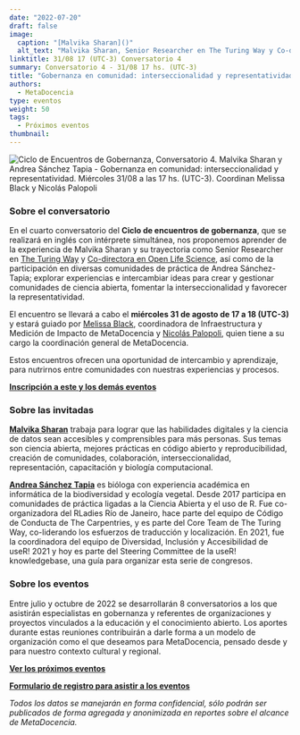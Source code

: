 ```yaml
---
date: "2022-07-20"
draft: false
image:
  caption: "[Malvika Sharan]()"
  alt_text: "Malvika Sharan, Senior Researcher en The Turing Way y Co-directora en Open Life Science"
linktitle: 31/08 17 (UTC-3) Conversatorio 4
summary: Conversatorio 4 - 31/08 17 hs. (UTC-3)
title: "Gobernanza en comunidad: interseccionalidad y representatividad - Malvika Sharan y Andrea Sánchez-Tapia"
authors:
  - MetaDocencia
type: eventos
weight: 50
tags:
  - Próximos eventos
thumbnail:
---
```


![Ciclo de Encuentros de Gobernanza, Conversatorio 4. Malvika Sharan y Andrea Sánchez Tapia - Gobernanza en comunidad: interseccionalidad y representatividad. Miércoles 31/08 a las 17 hs. (UTC-3). Coordinan Melissa Black y Nicolás Palopoli]()

### Sobre el conversatorio

En el cuarto conversatorio del **Ciclo de encuentros de gobernanza**, que se realizará en inglés con intérprete simultánea, nos proponemos aprender de la experiencia de Malvika Sharan y su trayectoria como Senior Researcher en [The Turing Way](https://www.turing.ac.uk/research/research-projects/turing-way) y [Co-directora en Open Life Science](https://openlifesci.org/), así como de la participación en diversas comunidades de práctica de Andrea Sánchez-Tapia; explorar experiencias e intercambiar ideas para crear y gestionar comunidades de ciencia abierta, fomentar la interseccionalidad y favorecer la representatividad.  

El encuentro se llevará a cabo el **miércoles 31 de agosto de 17 a 18 (UTC-3)** y estará guiado por [Melissa Black](https://www.metadocencia.org/authors/melissa/), coordinadora de Infraestructura y Medición de Impacto de MetaDocencia y [Nicolás Palopoli](https://www.metadocencia.org/authors/npalopoli/), quien tiene a su cargo la coordinación general de MetaDocencia.

Estos encuentros ofrecen una oportunidad de intercambio y aprendizaje, para nutrirnos entre comunidades con nuestras experiencias y procesos.

**[Inscripción a este y los demás eventos](https://docs.google.com/forms/d/e/1FAIpQLSfUHrL4F10zWwOuRKW0I8y-_7YT1p8PslzIk7jLBuoR41Hs-Q/viewform)**

### Sobre las invitadas

[**Malvika Sharan**](https://malvikasharan.github.io/) trabaja para lograr que las habilidades digitales y la ciencia de datos sean accesibles y comprensibles para más personas. Sus temas son ciencia abierta, mejores prácticas en código abierto y reproducibilidad, creación de comunidades, colaboración, interseccionalidad, representación, capacitación y biología computacional.

[**Andrea Sánchez Tapia**](https://andreasancheztapia.netlify.app/) es bióloga con experiencia académica en informática de la biodiversidad y ecología vegetal. Desde 2017 participa en comunidades de práctica ligadas a la Ciencia Abierta y el uso de R. Fue co-organizadora del RLadies Río de Janeiro, hace parte del equipo de Código de Conducta de The Carpentries, y es parte del Core Team de The Turing Way, co-liderando los esfuerzos de traducción y localización. En 2021, fue la coordinadora del equipo de Diversidad, Inclusión y Accesibilidad de useR! 2021 y hoy es parte del Steering Committee de la useR! knowledgebase, una guía para organizar esta serie de congresos.

### Sobre los eventos

Entre julio y octubre de 2022 se desarrollarán 8 conversatorios a los que asistirán especialistas en gobernanza y referentes de organizaciones y proyectos vinculados a la educación y el conocimiento abierto. Los aportes durante estas reuniones contribuirán a darle forma a un modelo de organización como el que deseamos para MetaDocencia, pensado desde y para nuestro contexto cultural y regional. 

**[Ver los próximos eventos](https://www.metadocencia.org/eventos/)**

**[Formulario de registro para asistir a los eventos](https://docs.google.com/forms/d/e/1FAIpQLSfUHrL4F10zWwOuRKW0I8y-_7YT1p8PslzIk7jLBuoR41Hs-Q/viewform)**

*Todos los datos se manejarán en forma confidencial, sólo podrán ser publicados de forma agregada y anonimizada en reportes sobre el alcance de MetaDocencia.*
